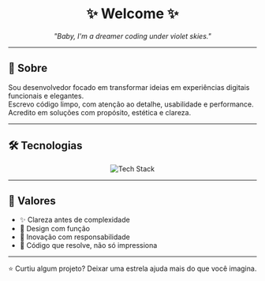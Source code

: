 <h1 align="center">✨ Welcome ✨</h1>

<p align="center"><em>"Baby, I'm a dreamer coding under violet skies."</em></p>

---

## 🧠 Sobre

Sou desenvolvedor focado em transformar ideias em experiências digitais funcionais e elegantes.  
Escrevo código limpo, com atenção ao detalhe, usabilidade e performance.  
Acredito em soluções com propósito, estética e clareza.

---

## 🛠️ Tecnologias

<p align="center">
  <img src="https://skillicons.dev/icons?i=js,html,css,nextjs,git,vscode" alt="Tech Stack" />
</p>

---

## 📌 Valores

- ✨ Clareza antes de complexidade  
- 🧩 Design com função  
- 🚀 Inovação com responsabilidade  
- 🎯 Código que resolve, não só impressiona  

---

<p align="center">
  ⭐ Curtiu algum projeto? Deixar uma estrela ajuda mais do que você imagina.
</p>
